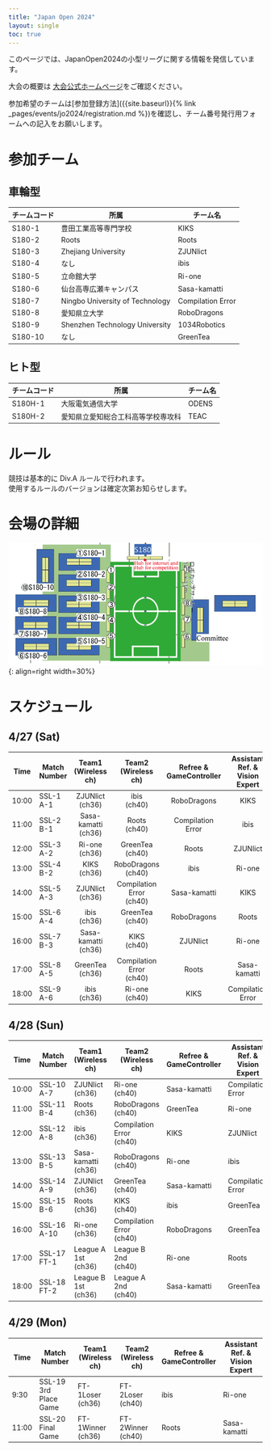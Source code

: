 ```yaml
---
title: "Japan Open 2024"
layout: single
toc: true
---
```


このページでは、JapanOpen2024の小型リーグに関する情報を発信しています。

大会の概要は [大会公式ホームページ](https://www.robocup.or.jp/JapanOpen2024/)をご確認ください。

参加希望のチームは[参加登録方法]({{site.baseurl}}{% link _pages/events/jo2024/registration.md %})を確認し、チーム番号発行用フォームへの記入をお願いします。

# 参加チーム
## 車輪型

|チームコード|所属|チーム名|
|---|---|---|
|S180-1|豊田工業高等専門学校|KIKS|
|S180-2|Roots|Roots|
|S180-3|Zhejiang University|ZJUNlict|
|S180-4|なし|ibis|
|S180-5|立命館大学|Ri-one|
|S180-6|仙台高専広瀬キャンパス|Sasa-kamatti|
|S180-7|Ningbo University of Technology|Compilation Error|
|S180-8|愛知県立大学|RoboDragons|
|S180-9|Shenzhen Technology University|1034Robotics|
|S180-10|なし|GreenTea|



## ヒト型

|チームコード|所属|チーム名|
|---|---|---|
|S180H-1|大阪電気通信大学|ODENS|
|S180H-2|愛知県立愛知総合工科高等学校専攻科|TEAC|


# ルール
競技は基本的に Div.A ルールで行われます。  
使用するルールのバージョンは確定次第お知らせします。

# 会場の詳細
![japan open 2024 table](images/map_s180.png){: align=right width=30%}

# スケジュール
## 4/27 (Sat)
| Time  | Match Number | Team1<br>(Wireless ch) | Team2<br>(Wireless ch)      | Refree &<br>GameController | Assistant Ref. &<br>Vision Expert | 
| ----- | ------------ |:----------------------:|:---------------------------:|:--------------------------:|:---------------------------------:| 
| 10:00 | SSL-1<br>A-1 | ZJUNlict<br>(ch36)     | ibis<br>(ch40)              | RoboDragons                | KIKS                              | 
| 11:00 | SSL-2<br>B-1 | Sasa-kamatti<br>(ch36) | Roots<br>(ch40)             | Compilation Error          | ibis                              | 
| 12:00 | SSL-3<br>A-2 | Ri-one<br>(ch36)       | GreenTea<br>(ch40)          | Roots                      | ZJUNlict                          | 
| 13:00 | SSL-4<br>B-2 | KIKS<br>(ch36)         | RoboDragons<br>(ch40)       | ibis                       | Ri-one                            | 
| 14:00 | SSL-5<br>A-3 | ZJUNlict<br>(ch36)     | Compilation Error<br>(ch40) | Sasa-kamatti               | KIKS                              | 
| 15:00 | SSL-6<br>A-4 | ibis<br>(ch36)         | GreenTea<br>(ch40)          | RoboDragons                | Roots                             | 
| 16:00 | SSL-7<br>B-3 | Sasa-kamatti<br>(ch36) | KIKS<br>(ch40)              | ZJUNlict                   | Ri-one                            | 
| 17:00 | SSL-8<br>A-5 | GreenTea<br>(ch36)     | Compilation Error<br>(ch40) | Roots                      | Sasa-kamatti                      | 
| 18:00 | SSL-9<br>A-6 | ibis<br>(ch36)         | Ri-one<br>(ch40)            | KIKS                       | Compilation Error                 | 

## 4/28 (Sun)
| Time  | Match Number   | Team1<br>(Wireless ch) | Team2<br>(Wireless ch)      | Refree &<br>GameController | Assistant Ref. &<br>Vision Expert | 
| ----- | -------------- | ---------------------- | --------------------------- | -------------------------- | --------------------------------- | 
| 10:00 | SSL-10<br>A-7  | ZJUNlict<br>(ch36)     | Ri-one<br>(ch40)            | Sasa-kamatti               | Compilation Error                 | 
| 11:00 | SSL-11<br>B-4  | Roots<br>(ch36)        | RoboDragons<br>(ch40)       | GreenTea                   | Ri-one                            | 
| 12:00 | SSL-12<br>A-8  | ibis<br>(ch36)         | Compilation Error<br>(ch40) | KIKS                       | ZJUNlict                          | 
| 13:00 | SSL-13<br>B-5  | Sasa-kamatti<br>(ch36) | RoboDragons<br>(ch40)       | Ri-one                     | ibis                              | 
| 14:00 | SSL-14<br>A-9  | ZJUNlict<br>(ch36)     | GreenTea<br>(ch40)          | Sasa-kamatti               | Compilation Error                 | 
| 15:00 | SSL-15<br>B-6  | Roots<br>(ch36)        | KIKS<br>(ch40)              | ibis                       | GreenTea                          | 
| 16:00 | SSL-16<br>A-10 | Ri-one<br>(ch36)       | Compilation Error<br>(ch40) | RoboDragons                | GreenTea                          | 
| 17:00 | SSL-17<br>FT-1 | League A 1st<br>(ch36) | League B 2nd<br>(ch40)      | Ri-one                     | Roots                             | 
| 18:00 | SSL-18<br>FT-2 | League B 1st<br>(ch36) | League A 2nd<br>(ch40)      | Sasa-kamatti               | GreenTea                          | 

## 4/29 (Mon)
| Time  | Match Number             | Team1<br>(Wireless ch)| Team2<br>(Wireless ch)| Refree &<br>GameController | Assistant Ref. &<br>Vision Expert | 
| ----- | ------------------------ | --------------------- | --------------------- | -------------------------- | --------------------------------- | 
| 9:30  | SSL-19<br>3rd Place Game | FT-1Loser<br>(ch36)   | FT-2Loser<br>(ch40)   | ibis                       | Ri-one                            | 
| 11:00 | SSL-20<br>Final Game     | FT-1Winner<br>(ch36)  | FT-2Winner<br>(ch40)  | Roots                      | Sasa-kamatti                      | 
